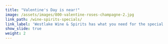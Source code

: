 ```yaml
---
title: "Valentine's Day is near!"
image: /assets/images/800-valentine-roses-champagne-2.jpg
link_path: /wine-spirits-specials/
link_label: 'Westlake Wine & Spirits has what you need for the special day!'
show_slide: true
weight: 2
---
```



